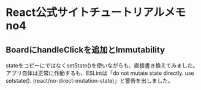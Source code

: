# React公式サイトチュートリアルメモ no4
## BoardにhandleClickを追加とImmutability
stateをコピーにではなくsetState()を使いながらも、直接書き換えてみました。
アプリ自体は正常に作動するも、ESLintは「do not mutate state directly. use setstate(). (react/no-direct-mutation-state)」と警告を出しました。
